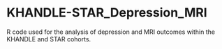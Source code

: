 # KHANDLE-STAR_Depression_MRI
R code used for the analysis of depression and MRI outcomes within the KHANDLE and STAR cohorts.

